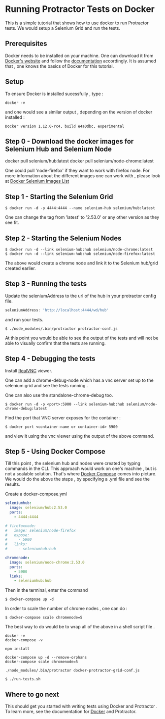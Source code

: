 Running Protractor Tests on  Docker
========================================

This is a simple tutorial that shows how to use docker to run Protractor tests. We would setup a Selenium Grid and run the tests.

Prerequisites
-------------
Docker needs to be installed on your machine. One can download it from [Docker's website](https://www.docker.com) and follow the [documentation](https://docs.docker.com/) accordingly.
It is assumed that , one knows the basics of Docker for this tutorial.

Setup
-----------
To ensure Docker is installed sucessfully , type :
``` shell
docker -v
```
and one  would see a similar output , depending on the version of docker installed :
``` shell
Docker version 1.12.0-rc4, build e4a0dbc, experimental
``` 

Step 0 - Download the docker images for Selenium Hub and Selenium Node
-----------------------------------------------------------------------------

docker pull selenium/hub:latest
docker pull selenium/node-chrome:latest

One could pull 'node-firefox' if they want to work with firefox node. 
For more information about the different images one can work with , please look at [Docker Selenium Images List](https://github.com/SeleniumHQ/docker-selenium/blob/master/README.md)


Step 1 - Starting the Selenium Grid
-----------------------------------------------------------------------------
``` shell
$ docker run -d -p 4444:4444 --name selenium-hub selenium/hub:latest
```

One can change the tag from 'latest' to '2.53.0' or any other version as they see fit.

Step 2 - Starting the Selenium Nodes
-----------------------------------------------------------------------------
``` shell
$ docker run -d --link selenium-hub:hub selenium/node-chrome:latest
$ docker run -d --link selenium-hub:hub selenium/node-firefox:latest
```

The above would create a chrome node and link it to the Selenium hub/grid created earlier.

Step 3 - Running the tests
-----------------------------------------------------------------------------

Update the seleniumAddress to the url of the hub in your protractor config file.

``` js
seleniumAddress: 'http://localhost:4444/wd/hub'
```

and run your tests. 

``` shell
$ ./node_modules/.bin/protractor protractor-conf.js
```

At this point you would be able to see the output of the tests and  will not be able to visually confirm that the tests are running.

Step 4 - Debugging the tests
-----------------------------------------------------------------------------

Install [RealVNC](https://www.realvnc.com) viewer.

One can add a chrome-debug-node which has a vnc server set up to the selenium grid and see the tests running .

One can also use the standalone-chrome-debug too.

``` shell
$ docker run -d -p <port>:5900 --link selenium-hub:hub selenium/node-chrome-debug:latest
```

Find the port that VNC server exposes for the container :

``` shell
$ docker port <container-name or container-id> 5900
```

and view it using the vnc viewer using the output of the above command.


Step 5 - Using Docker Compose
---------------------------------------------------------------------------
Till this point , the selenium hub and nodes were created by typing commands in the CLI. This approach would work on one's machine , but is not a scalable solution.
That's where [Docker Compose](https://docs.docker.com/compose/) comes into picture.
We would do the above the steps , by specifying a .yml file and see the results.

Create a docker-compose.yml 

``` yaml
seleniumhub:
  image: selenium/hub:2.53.0
  ports:
    - 4444:4444

# firefoxnode:
#   image: selenium/node-firefox
#   expose:
#     - 5900
#   links:
#     - seleniumhub:hub

chromenode:
  image: selenium/node-chrome:2.53.0
  ports:
    - 5900
  links:
    - seleniumhub:hub
```

Then in the terminal, enter the command

``` shell
$ docker-compose up -d
```
In order to scale the number of chrome nodes , one can do :

``` shell 
$ docker-compose scale chromenode=5
```

The best way to do would be to wrap all of the above in a shell script file .

``` shell
docker -v
docker-compose -v

npm install 

docker-compose up -d --remove-orphans
docker-compose scale chromenode=5

./node_modules/.bin/protractor docker-protractor-grid-conf.js
```

``` shell
$ ./run-tests.sh
```

Where to go next
----------------

This should get you started with  writing tests using Docker and Protractor . To learn more, see the documentation for [Docker](https://docs.docker.com) and Protractor.
